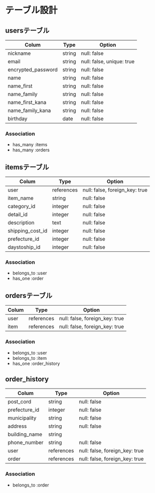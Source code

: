 # テーブル設計

## usersテーブル

| Colum              | Type   | Option                    |
| ------------------ | ------ | ------------------------- |
| nickname           | string | null: false               |
| email              | string | null: false, unique: true |
| encrypted_password | string | null: false               |
| name               | string | null: false               |
| name_first         | string | null: false               |
| name_family        | string | null: false               |
| name_first_kana    | string | null: false               |
| name_family_kana   | string | null: false               |
| birthday           | date   | null: false               |

### Association
- has_many   :items
- has_many   :orders



## itemsテーブル

| Colum            | Type       | Option                         |
| ---------------- | ---------- | ------------------------------ |
| user             | references | null: false, foreign_key: true |
| item_name        | string     | null: false                    |
| category_id      | integer    | null: false                    |
| detail_id        | integer    | null: false                    |
| description      | text       | null: false                    |
| shipping_cost_id | integer    | null: false                    |
| prefecture_id    | integer    | null: false                    |
| daystoship_id    | integer    | null: false                    |

### Association
- belongs_to :user
- has_one    :order

## ordersテーブル

| Colum           | Type       | Option                         |
| --------------- | ---------- | ------------------------------ |
| user            | references | null: false, foreign_key: true |
| item            | references | null: false, foreign_key: true |

### Association
- belongs_to  :user
- belongs_to  :item
- has_one     :order_history

## order_history

| Colum           | Type       | Option                         |
| --------------- | ---------- | ------------------------------ |
| post_cord       | string     | null: false                    |
| prefecture_id   | integer    | null: false                    |
| municipality    | string     | null: false                    |
| address         | string     | null: false                    |
| building_name   | string     |                                |
| phone_number    | string     | null: false                    |
| user            | references | null: false, foreign_key: true |
| order           | references | null: false, foreign_key: true |

### Association
- belongs_to  :order

